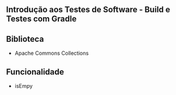 ## Introdução aos Testes de Software - Build e Testes com Gradle

## Biblioteca
- Apache Commons Collections
## Funcionalidade 
- isEmpy


